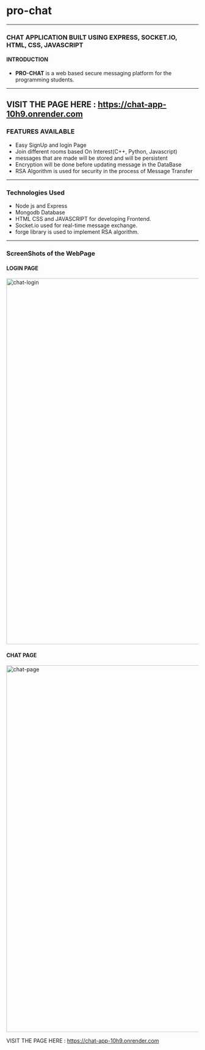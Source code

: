 # pro-chat
-----------------------------------------------------------------------------------------------------------------------------------------------------------------
###  CHAT APPLICATION BUILT USING EXPRESS, SOCKET.IO, HTML, CSS, JAVASCRIPT

#### INTRODUCTION 
- **PRO-CHAT** is a web based secure messaging platform for the programming students.
-------------------------------------------------------------------------------------------------------------------------------------------------------------------
VISIT THE PAGE HERE : https://chat-app-10h9.onrender.com
-------------------------------------------------------------------------------------------------------------------------------------------------------------------
### FEATURES AVAILABLE
- Easy SignUp and login Page
- Join different rooms based On Interest(C++, Python, Javascript)
- messages that are made will be stored and will be persistent
- Encryption will be done before updating message in the DataBase
- RSA Algorithm is used for security in the process of Message Transfer

---------------------------------------------------------------------------------------------------------------------------------------------------------------------

### Technologies Used
- Node js and Express
- Mongodb Database
- HTML CSS and JAVASCRIPT for developing Frontend.
- Socket.io used for real-time message exchange.
- forge library is used to implement RSA algorithm.

---------------------------------------------------------------------------------------------------------------------------------------------------------------

### ScreenShots of the WebPage

#### LOGIN PAGE
<img width="957" alt="chat-login" src="https://user-images.githubusercontent.com/84716922/234852016-98ef5a99-cef8-4bde-bc7e-85f7becd5f53.png">

#### CHAT PAGE
<img width="959" alt="chat-page" src="https://user-images.githubusercontent.com/84716922/234852219-e1bd1115-917a-45fe-a502-0a74584e9a06.png">



VISIT THE PAGE HERE : https://chat-app-10h9.onrender.com

